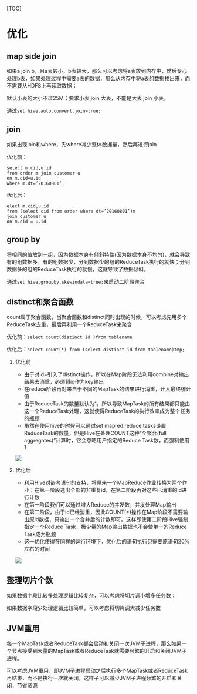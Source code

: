 [TOC]



# 优化

## map side join

如果a join b，且a表较小，b表较大，那么可以考虑将a表放到内存中，然后专心处理b表，如果处理过程中需要a表的数据，那么从内存中将a表的数据找出来，而不需要从HDFS上再读取数据；

默认小表的大小不过25M；要求小表 join 大表，不能是大表 join 小表。

通过`set hive.auto.convert.join=true;`



## join

如果出现join和where，先where减少整体数据量，然后再进行join

优化前：

```mysql
select m.cid,u.id 
from order m join customer u 
on m.cid=u.id 
where m.dt=’20160801’; 
```

优化后：

```mysql
elect m.cid,u.id 
from (select cid from order where dt=’20160801’)m 
join customer u 
on m.cid = u.id
```



## group by

将相同的值放到一组，因为数据本身有倾斜特性(因为数据本身不均匀)，就会导致有的组数据多，有的组数据少，分到数据少的组的ReduceTask执行的就快；分到数据多的组的ReduceTask执行的就慢，这就导致了数据倾斜。

通过`set hive.groupby.skewindata=true;`来启动二阶段聚合



## distinct和聚合函数

count属于聚合函数，当聚合函数和distinct同时出现的时候，可以考虑先用多个ReduceTask去重，最后再利用一个ReduceTask来聚合

优化前：`select count(distinct id )from tablename`

优化后：`select count(*) from (select distinct id from tablename)tmp; `



1. 优化前

   - 由于对id=引入了distinct操作，所以在Map阶段无法利用combine对输出结果去消重，必须将id作为key输出
   - 在reduce阶段再对来自于不同的MapTask的结果进行消重，计入最终统计值
   - 由于ReduceTask的数量默认为1，所以导致MapTask的所有结果都只能由这一个ReduceTask处理，这就使得ReduceTask的执行效率成为整个任务的瓶颈
   - 虽然在使用hive的时候可以通过set     mapred.reduce.tasks设置ReduceTask的数量，但是Hive在处理COUNT这种“全聚合(full aggregates)”计算时，它会忽略用户指定的Reduce     Task数，而强制使用1

   ![](https://note.youdao.com/yws/api/personal/file/49A1B29A16684A7D953AC0CB769C1E31?method=download&shareKey=ea3d62c8667a426a2814ba65dff11629)

2. 优化后

   - 利用Hive对嵌套语句的支持，将原来一个MapReduce作业转换为两个作业：在第一阶段选出全部的非重复id，在第二阶段再对这些已消重的id进行计数
   - 在第一阶段我们可以通过增大Reduce的并发数，并发处理Map输出
   - 在第二阶段，由于id已经消重，因此COUNT(*)操作在Map阶段不需要输出原id数据，只输出一个合并后的计数即可。这样即使第二阶段Hive强制指定一个Reduce     Task，极少量的Map输出数据也不会使单一的Reduce Task成为瓶颈
   - 这一优化使得在同样的运行环境下，优化后的语句执行只需要原语句20%左右的时间

   ![](https://note.youdao.com/yws/api/personal/file/C8D08DEFBD4442CDA2ED7F54579B84DD?method=download&shareKey=0ee90e6ed382be03b8657f237a7a2a76)



## 整理切片个数

如果数据字段比较多处理逻辑比较复杂，可以考虑将切片调小增多任务数；

如果数据字段少处理逻辑比较简单，可以考虑将切片调大减少任务数



## JVM重用

每一个MapTask或者ReduceTask都会启动和关闭一次JVM子进程，那么如果一个节点接受到大量的MapTask或者ReduceTask就需要频繁的开启和关闭JVM子进程。

可以考虑JVM重用，即JVM子进程启动之后执行多个MapTask或者ReduceTask再结束，而不是执行一次就关闭，这样子可以减少JVM子进程频繁的开启和关闭，节省资源